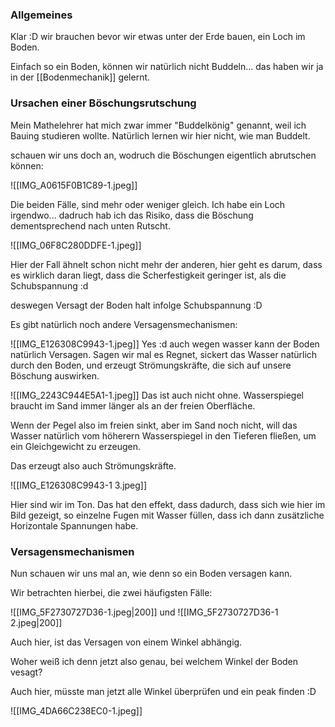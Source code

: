 ### Allgemeines

Klar :D wir brauchen bevor wir etwas unter der Erde bauen, ein Loch im Boden.

Einfach so ein Boden, können wir natürlich nicht Buddeln... das haben wir ja in der [[Bodenmechanik]] gelernt.

### Ursachen einer Böschungsrutschung
Mein Mathelehrer hat mich zwar immer "Buddelkönig" genannt, weil ich Bauing studieren wollte. Natürlich lernen wir hier nicht, wie man Buddelt.

schauen wir uns doch an, wodruch die Böschungen eigentlich abrutschen können:

![[IMG_A0615F0B1C89-1.jpeg]]

Die beiden Fälle, sind mehr oder weniger gleich. Ich habe ein Loch irgendwo... dadruch hab ich das Risiko, dass die Böschung dementsprechend nach unten Rutscht.

![[IMG_06F8C280DDFE-1.jpeg]]

Hier der Fall ähnelt schon nicht mehr der anderen, hier geht es darum, dass es wirklich daran liegt, dass die Scherfestigkeit geringer ist, als die Schubspannung :d

deswegen Versagt der Boden halt infolge Schubspannung :D 

Es gibt natürlich noch andere Versagensmechanismen:

![[IMG_E126308C9943-1.jpeg]]
Yes :d auch wegen wasser kann der Boden natürlich Versagen. Sagen wir mal es Regnet, sickert das Wasser natürlich durch den Boden, und erzeugt Strömungskräfte, die sich auf unsere Böschung auswirken.

![[IMG_2243C944E5A1-1.jpeg]]
Das ist auch nicht ohne. Wasserspiegel braucht im Sand immer länger als an der freien Oberfläche.

Wenn der Pegel also im freien sinkt, aber im Sand noch nicht, will das Wasser natürlich vom höherern Wasserspiegel in den Tieferen fließen, um ein Gleichgewicht zu erzeugen.

Das erzeugt also auch Strömungskräfte.

![[IMG_E126308C9943-1 3.jpeg]]

Hier sind wir im Ton. Das hat den effekt, dass dadurch, dass sich wie hier im Bild gezeigt, so einzelne Fugen mit Wasser füllen, dass ich dann zusätzliche Horizontale Spannungen habe.

### Versagensmechanismen

Nun schauen wir uns mal an, wie denn so ein Boden versagen kann.

Wir betrachten hierbei, die zwei häufigsten Fälle:

![[IMG_5F2730727D36-1.jpeg|200]]
und
![[IMG_5F2730727D36-1 2.jpeg|200]]

Auch hier, ist das Versagen von einem Winkel abhängig.

Woher weiß ich denn jetzt also genau, bei welchem Winkel der Boden vesagt?

Auch hier, müsste man jetzt alle Winkel überprüfen und ein peak finden :D

![[IMG_4DA66C238EC0-1.jpeg]]






